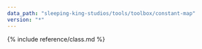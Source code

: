 ```yaml
---
data_path: "sleeping-king-studios/tools/toolbox/constant-map"
version: "*"
---
```


{% include reference/class.md %}
